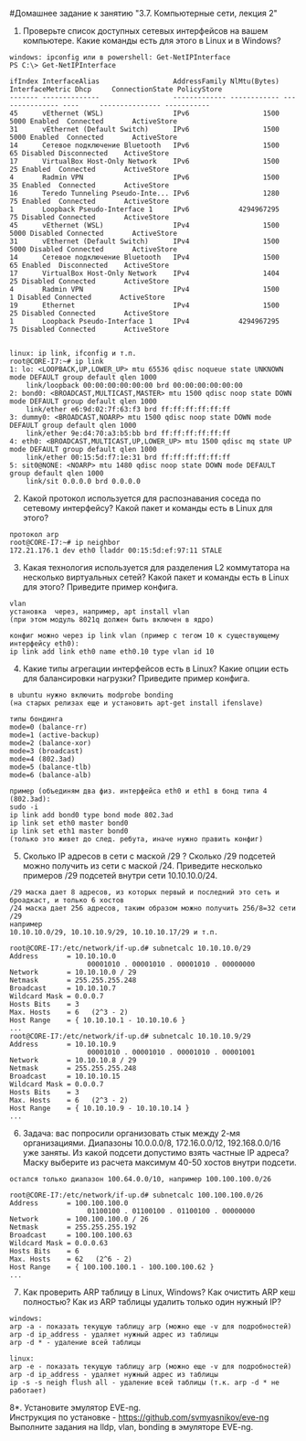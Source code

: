 #Домашнее задание к занятию "3.7. Компьютерные сети, лекция 2"
1. Проверьте список доступных сетевых интерфейсов на вашем компьютере. Какие команды есть для этого в Linux и в Windows?
```
windows: ipconfig или в powershell: Get-NetIPInterface 
PS C:\> Get-NetIPInterface

ifIndex InterfaceAlias                  AddressFamily NlMtu(Bytes) InterfaceMetric Dhcp     ConnectionState PolicyStore
------- --------------                  ------------- ------------ --------------- ----     --------------- -----------
45      vEthernet (WSL)                 IPv6                  1500            5000 Enabled  Connected       ActiveStore
31      vEthernet (Default Switch)      IPv6                  1500            5000 Enabled  Connected       ActiveStore
14      Сетевое подключение Bluetooth   IPv6                  1500              65 Disabled Disconnected    ActiveStore
17      VirtualBox Host-Only Network    IPv6                  1500              25 Enabled  Connected       ActiveStore
4       Radmin VPN                      IPv6                  1500              35 Enabled  Connected       ActiveStore
16      Teredo Tunneling Pseudo-Inte... IPv6                  1280              75 Enabled  Connected       ActiveStore
1       Loopback Pseudo-Interface 1     IPv6            4294967295              75 Disabled Connected       ActiveStore
45      vEthernet (WSL)                 IPv4                  1500            5000 Disabled Connected       ActiveStore
31      vEthernet (Default Switch)      IPv4                  1500            5000 Disabled Connected       ActiveStore
14      Сетевое подключение Bluetooth   IPv4                  1500              65 Enabled  Disconnected    ActiveStore
17      VirtualBox Host-Only Network    IPv4                  1404              25 Disabled Connected       ActiveStore
4       Radmin VPN                      IPv4                  1500               1 Disabled Connected       ActiveStore
19      Ethernet                        IPv4                  1500              25 Disabled Connected       ActiveStore
1       Loopback Pseudo-Interface 1     IPv4            4294967295              75 Disabled Connected       ActiveStore


linux: ip link, ifconfig и т.п.
root@CORE-I7:~# ip link
1: lo: <LOOPBACK,UP,LOWER_UP> mtu 65536 qdisc noqueue state UNKNOWN mode DEFAULT group default qlen 1000
    link/loopback 00:00:00:00:00:00 brd 00:00:00:00:00:00
2: bond0: <BROADCAST,MULTICAST,MASTER> mtu 1500 qdisc noop state DOWN mode DEFAULT group default qlen 1000
    link/ether e6:9d:02:7f:63:f3 brd ff:ff:ff:ff:ff:ff
3: dummy0: <BROADCAST,NOARP> mtu 1500 qdisc noop state DOWN mode DEFAULT group default qlen 1000
    link/ether 9e:d4:70:a3:b5:bb brd ff:ff:ff:ff:ff:ff
4: eth0: <BROADCAST,MULTICAST,UP,LOWER_UP> mtu 1500 qdisc mq state UP mode DEFAULT group default qlen 1000
    link/ether 00:15:5d:f7:1e:31 brd ff:ff:ff:ff:ff:ff
5: sit0@NONE: <NOARP> mtu 1480 qdisc noop state DOWN mode DEFAULT group default qlen 1000
    link/sit 0.0.0.0 brd 0.0.0.0
```
2. Какой протокол используется для распознавания соседа по сетевому интерфейсу? Какой пакет и команды есть в Linux для этого?
```
протокол arp
root@CORE-I7:~# ip neighbor
172.21.176.1 dev eth0 lladdr 00:15:5d:ef:97:11 STALE
```
3. Какая технология используется для разделения L2 коммутатора на несколько виртуальных сетей? Какой пакет и команды есть в Linux для этого? Приведите пример конфига.
```
vlan
установка  через, например, apt install vlan
(при этом модуль 8021q должен быть включен в ядро)

конфиг можно через ip link vlan (пример с тегом 10 к существующему интерфейсу eth0):
ip link add link eth0 name eth0.10 type vlan id 10

```
4. Какие типы агрегации интерфейсов есть в Linux? Какие опции есть для балансировки нагрузки? Приведите пример конфига.
```
в ubuntu нужно включить modprobe bonding
(на старых релизах еще и установить apt-get install ifenslave)

типы бондинга
mode=0 (balance-rr)
mode=1 (active-backup)
mode=2 (balance-xor)
mode=3 (broadcast)
mode=4 (802.3ad)
mode=5 (balance-tlb)
mode=6 (balance-alb)

пример (объединям два физ. интерфейса eth0 и eth1 в бонд типа 4 (802.3ad):
sudo -i
ip link add bond0 type bond mode 802.3ad
ip link set eth0 master bond0
ip link set eth1 master bond0
(только это живет до след. ребута, иначе нужно править конфиг)
```
5. Сколько IP адресов в сети с маской /29 ? Сколько /29 подсетей можно получить из сети с маской /24. Приведите несколько примеров /29 подсетей внутри сети 10.10.10.0/24.
```
/29 маска дает 8 адресов, из которых первый и последний это сеть и броадкаст, и только 6 хостов
/24 маска дает 256 адресов, таким образом можно получить 256/8=32 сети /29
например
10.10.10.0/29, 10.10.10.9/29, 10.10.10.17/29 и т.п.

root@CORE-I7:/etc/network/if-up.d# subnetcalc 10.10.10.0/29
Address       = 10.10.10.0
                   00001010 . 00001010 . 00001010 . 00000000
Network       = 10.10.10.0 / 29
Netmask       = 255.255.255.248
Broadcast     = 10.10.10.7
Wildcard Mask = 0.0.0.7
Hosts Bits    = 3
Max. Hosts    = 6   (2^3 - 2)
Host Range    = { 10.10.10.1 - 10.10.10.6 }
...
root@CORE-I7:/etc/network/if-up.d# subnetcalc 10.10.10.9/29
Address       = 10.10.10.9
                   00001010 . 00001010 . 00001010 . 00001001
Network       = 10.10.10.8 / 29
Netmask       = 255.255.255.248
Broadcast     = 10.10.10.15
Wildcard Mask = 0.0.0.7
Hosts Bits    = 3
Max. Hosts    = 6   (2^3 - 2)
Host Range    = { 10.10.10.9 - 10.10.10.14 }
...
```
6. Задача: вас попросили организовать стык между 2-мя организациями. Диапазоны 10.0.0.0/8, 172.16.0.0/12, 192.168.0.0/16 уже заняты. Из какой подсети допустимо взять частные IP адреса? Маску выберите из расчета максимум 40-50 хостов внутри подсети.
```
остался только диапазон 100.64.0.0/10, например 100.100.100.0/26

root@CORE-I7:/etc/network/if-up.d# subnetcalc 100.100.100.0/26
Address       = 100.100.100.0
                   01100100 . 01100100 . 01100100 . 00000000
Network       = 100.100.100.0 / 26
Netmask       = 255.255.255.192
Broadcast     = 100.100.100.63
Wildcard Mask = 0.0.0.63
Hosts Bits    = 6
Max. Hosts    = 62   (2^6 - 2)
Host Range    = { 100.100.100.1 - 100.100.100.62 }
...
```
7. Как проверить ARP таблицу в Linux, Windows? Как очистить ARP кеш полностью? Как из ARP таблицы удалить только один нужный IP?
```
windows:
arp -a - показать текущую таблицу arp (можно еще -v для подробностей)
arp -d ip_address - удаляет нужный адрес из таблицы
arp -d * - удаление всей таблицы

linux:
arp -e - показать текущую таблицу arp (можно еще -v для подробностей)
arp -d ip_address - удаляет нужный адрес из таблицы
ip -s -s neigh flush all - удаление всей таблицы (т.к. arp -d * не работает)

```
8*. Установите эмулятор EVE-ng.  
Инструкция по установке - https://github.com/svmyasnikov/eve-ng  
Выполните задания на lldp, vlan, bonding в эмуляторе EVE-ng.
```
```